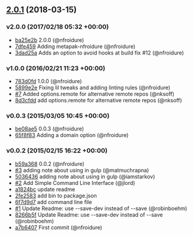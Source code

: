 <a name="2.0.1"></a>
## [2.0.1](https://github.com/nfroidure/buildbranch/compare/v2.0.0...v2.0.1) (2018-03-15)




### v2.0.0 (2017/02/18 05:32 +00:00)
- [ba25e2b](https://github.com/nfroidure/buildbranch/commit/ba25e2bf7caa23e4ecf64fdf654ca5b21821a543) 2.0.0 (@nfroidure)
- [7dfe459](https://github.com/nfroidure/buildbranch/commit/7dfe459e513105e05aa9fa17925f11b5f2efa71f) Adding metapak-nfroidure (@nfroidure)
- [3dad25a](https://github.com/nfroidure/buildbranch/commit/3dad25a3a2d0b8e871f10804cd0aadbfaf0cceb7) Adds an option to avoid hooks at build fix #12 (@nfroidure)

### v1.0.0 (2016/02/21 11:23 +00:00)
- [783d0fd](https://github.com/nfroidure/buildbranch/commit/783d0fdf7643bbf7995ffdcf89309cd42e0a1c97) 1.0.0 (@nfroidure)
- [5899e2e](https://github.com/nfroidure/buildbranch/commit/5899e2e26f18073458ee6410922c6c8338575935) Fixing lil tweaks and adding linting rules (@nfroidure)
- [#7](https://github.com/nfroidure/buildbranch/pull/7) Added options.remote for alternative remote repos (@nksoff)
- [8d3cfdd](https://github.com/nfroidure/buildbranch/commit/8d3cfdd5a17f1ee2664bdd3fdf06211905bd5de6) add options.remote for alternative remote repos (@nksoff)

### v0.0.3 (2015/03/05 10:45 +00:00)
- [be08ae5](https://github.com/nfroidure/buildbranch/commit/be08ae5d60f2b87f9102c83e0db411b9628cce40) 0.0.3 (@nfroidure)
- [65f8f83](https://github.com/nfroidure/buildbranch/commit/65f8f83b3697179c8a2b6efa8d81fb2d70065ee7) Adding a domain option (@nfroidure)

### v0.0.2 (2015/02/15 16:22 +00:00)
- [b59a368](https://github.com/nfroidure/buildbranch/commit/b59a368dd31a147585a846854d2530ec223851eb) 0.0.2 (@nfroidure)
- [#3](https://github.com/nfroidure/buildbranch/pull/3) adding note about using in gulp (@matmuchrapna)
- [5036436](https://github.com/nfroidure/buildbranch/commit/5036436bd85457f19df9d4161769b84f4a6e1c8d) adding note about using in gulp (@iamstarkov)
- [#2](https://github.com/nfroidure/buildbranch/pull/2) Add Simple Command Line Interface (@jlord)
- [a1824bc](https://github.com/nfroidure/buildbranch/commit/a1824bca601d3c0e880d17b52faee7c58d8c5b05) update readme
- [2fe2583](https://github.com/nfroidure/buildbranch/commit/2fe258376b32a76c30ab92efcc133511360e6d9e) add bin to package.json
- [6f7d9d7](https://github.com/nfroidure/buildbranch/commit/6f7d9d7bc25260d7113661705cce600bb8e5d002) add command line file
- [#1](https://github.com/nfroidure/buildbranch/pull/1) Update Readme: use --save-dev instead of --save (@robinboehm)
- [8266b5f](https://github.com/nfroidure/buildbranch/commit/8266b5fae8e5f75b806827305c00ac76a4871d9f) Update Readme: use --save-dev instead of --save (@robinboehm)
- [a7b6407](https://github.com/nfroidure/buildbranch/commit/a7b6407b1368692535417491f63e4a18b96342b0) First commit (@nfroidure)
